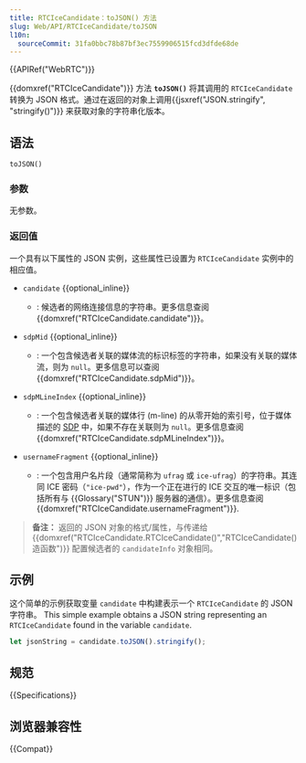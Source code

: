 ```yaml
---
title: RTCIceCandidate：toJSON() 方法
slug: Web/API/RTCIceCandidate/toJSON
l10n:
  sourceCommit: 31fa0bbc78b87bf3ec7559906515fcd3dfde68de
---
```


{{APIRef("WebRTC")}}

{{domxref("RTCIceCandidate")}} 方法 **`toJSON()`** 将其调用的 `RTCIceCandidate` 转换为 JSON 格式。通过在返回的对象上调用{{jsxref("JSON.stringify", "stringify()")}} 来获取对象的字符串化版本。

## 语法

```js-nolint
toJSON()
```

### 参数

无参数。

### 返回值

<!-- RTCIceCandidateInit in spec -->

一个具有以下属性的 JSON 实例，这些属性已设置为 `RTCIceCandidate` 实例中的相应值。

- `candidate` {{optional_inline}}
  - : 候选者的网络连接信息的字符串。更多信息查阅 {{domxref("RTCIceCandidate.candidate")}}。
- `sdpMid` {{optional_inline}}

  - : 一个包含候选者关联的媒体流的标识标签的字符串，如果没有关联的媒体流，则为 `null`。更多信息可以查阅 {{domxref("RTCIceCandidate.sdpMid")}}。

- `sdpMLineIndex` {{optional_inline}}

  - : 一个包含候选者关联的媒体行 (m-line) 的从零开始的索引号，位于媒体描述的 [SDP](/zh-CN/docs/Web/API/WebRTC_API/Protocols#sdp) 中，如果不存在关联则为 `null`。更多信息查阅 {{domxref("RTCIceCandidate.sdpMLineIndex")}}。

- `usernameFragment` {{optional_inline}}
  - : 一个包含用户名片段（通常简称为 `ufrag` 或 `ice-ufrag`）的字符串。其连同 ICE 密码（`"ice-pwd"`），作为一个正在进行的 ICE 交互的唯一标识（包括所有与 {{Glossary("STUN")}} 服务器的通信）。更多信息查阅 {{domxref("RTCIceCandidate.usernameFragment")}}.

> **备注：** 返回的 JSON 对象的格式/属性，与传递给 {{domxref("RTCIceCandidate.RTCIceCandidate()","RTCIceCandidate() 造函数")}} 配置候选者的 `candidateInfo` 对象相同。

## 示例

这个简单的示例获取变量 `candidate` 中构建表示一个 `RTCIceCandidate` 的 JSON 字符串。
This simple example obtains a JSON string representing an `RTCIceCandidate` found in the variable `candidate`.

```js
let jsonString = candidate.toJSON().stringify();
```

## 规范

{{Specifications}}

## 浏览器兼容性

{{Compat}}
